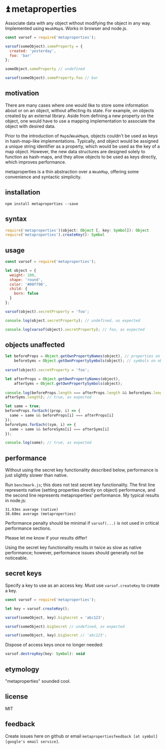 # ⏫ metaproperties
Associate data with any object without modifying the object in any way. Implemented using `WeakMap`s. Works in browser and node.js.
```javascript
const varsof = require('metaproperties');

varsof(someObject).someProperty = {
  created: 'yesterday',
  foo: 'bar'
};

someObject.someProperty // undefined

varsof(someObject).someProperty.foo // bar
```

## motivation

There are many cases where one would like to store some information about or on an object, without affecting its state. For example, on objects created by an external library. Aside from defining a new property on the object, one would have to use a mapping implementation to associate the object with desired data.

Prior to the introduction of `Map`s/`WeakMap`s, objects couldn't be used as keys in hash-map-like implementations. Typically, and object would be assigned a unique string identifier as a property, which would be used as the key of a map object. However, the new data structures are designed solely to function as hash-maps, and they allow objects to be used as keys directly, which improves performance.

metaproperties is a thin abstraction over a `WeakMap`, offering some convenience and syntactic simplicity.

## installation
```console
npm install metaproperties --save
```

## syntax
```javascript
require('metaproperties')(object: Object [, key: Symbol]): Object
require('metaproperties').createKey(): Symbol
```

## usage
```javascript
const varsof = require('metaproperties');

let object = {
  weight: 100,
  shape: 'round',
  color: '#00ff00',
  child: {
    born: false
  }
};

varsof(object).secretProperty = 'foo';

console.log(object.secretProperty); // undefined, as expected

console.log(varsof(object).secretProperty); // foo, as expected
```

## objects unaffected
```javascript
let beforeProps = Object.getOwnPropertyNames(object), // properties on object
    beforeSyms = Object.getOwnPropertySymbols(object); // symbols on object
    
varsof(object).secretProperty = 'foo';

let afterProps = Object.getOwnPropertyNames(object),
    afterSyms = Object.getOwnPropertySymbols(object);
    
console.log(beforeProps.length === afterProps.length && beforeSyms.length ===
afterSyms.length); // true, as expected

let same = true;
beforeProps.forEach((prop, i) => {
  same = same && beforeProps[i] === afterProps[i]
});
beforeSyms.forEach((sym, i) => {
  same = same && beforeSyms[i] === afterSyms[i]
});

console.log(same); // true, as expected
```

## performance
Without using the secret key functionality described below, performance is just slightly slower than native.

Run `benchmark.js`; this does not test secret key functionality. The first line represents native (setting properties directly on object) performance, and the second line represents metaproperties' performance. My typical results in node.js:
```console
31.93ms average (native)
38.68ms average (metaproperties)
```

Performance penalty should be minimal if `varsof(...)` is not used in critical
performance sections. 

Please let me know if your results differ!

Using the secret key functionality results in twice as slow as native performance; however, performance issues should generally not be noticeable.

## secret keys
Specify a key to use as an access key. Must use `varsof.createKey` to create a
key.
```javascript
const varsof = require('metaproperties');

let key = varsof.createKey();

varsof(someObject, key).bigSecret = 'abc123';

varsof(someObject).bigSecret // undefined, as expected

varsof(someObject, key).bigSecret // 'abc123';
```

Dispose of access keys once no longer needed:
```javascript
varsof.destroyKey(key: Symbol): void
```

## etymology
"metaproperties" sounded cool.

## license
MIT

## feedback
Create issues here on github or email `metapropertiesfeedback [at symbol] [google's email service]`.

